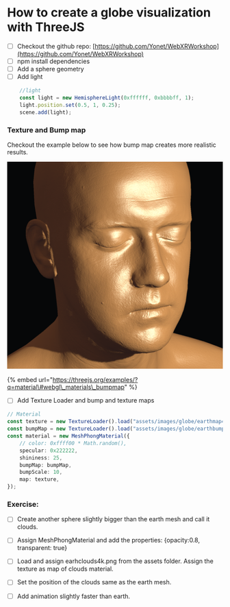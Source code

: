 # How to create a globe visualization with ThreeJS



* [ ] Checkout the github repo: [https://github.com/Yonet/WebXRWorkshop](https://github.com/Yonet/WebXRWorkshop)
* [ ] npm install dependencies
* [ ] Add a sphere geometry
* [ ] Add light

```typescript
    //light
    const light = new HemisphereLight(0xffffff, 0xbbbbff, 1);
    light.position.set(0.5, 1, 0.25);
    scene.add(light);
```

### Texture and Bump map

Checkout the example below to see how bump map creates more realistic results.

![Bumpmap skin example](../../../.gitbook/assets/bumpmap.png)

{% embed url="https://threejs.org/examples/?q=material\#webgl\_materials\_bumpmap" %}



* [ ] Add Texture Loader and bump and texture maps

```typescript
// Material
const texture = new TextureLoader().load("assets/images/globe/earthmap4k.jpg");
const bumpMap = new TextureLoader().load("assets/images/globe/earthbump4k.jpg");
const material = new MeshPhongMaterial({
    // color: 0xffff00 * Math.random(),
    specular: 0x222222,
    shininess: 25,
    bumpMap: bumpMap,
    bumpScale: 10,
    map: texture,
});
```

### Exercise:

* [ ] Create another sphere slightly bigger than the earth mesh and call it clouds.
* [ ] Assign MeshPhongMaterial and add the properties: {opacity:0.8, transparent: true}
* [ ] Load and assign earhclouds4k.png from the assets folder. Assign the texture as map of clouds material.
* [ ] Set the position of the clouds same as the earth mesh.
* [ ] Add animation slightly faster than earth.

